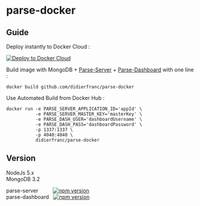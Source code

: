 # parse-docker

## Guide

Deploy instantly to Docker Cloud :

[![Deploy to Docker Cloud](https://files.cloud.docker.com/images/deploy-to-dockercloud.svg)](https://cloud.docker.com/stack/deploy/)


Build image with MongoDB + [Parse-Server](https://github.com/ParsePlatform/parse-server/) + [Parse-Dashboard](https://github.com/ParsePlatform/parse-dashboard/) with one line :
```
docker build github.com/didierfranc/parse-docker
```

Use Automated Build from Docker Hub :

```
docker run -e PARSE_SERVER_APPLICATION_ID='appId' \
           -e PARSE_SERVER_MASTER_KEY='masterKey' \
           -e PARSE_DASH_USER='dashboardUsername' \
           -e PARSE_DASH_PASS='dashboardPassword' \
           -p 1337:1337 \
           -p 4040:4040 \
           didierfranc/parse-docker
```

## Version

NodeJs                5.x  
MongoDB               3.2  
  
parse-server &nbsp;&nbsp;&nbsp;&nbsp;&nbsp;&nbsp;&nbsp;&nbsp; [![npm version](https://img.shields.io/npm/v/parse-server.svg?style=flat)](https://www.npmjs.com/package/parse-server)  
parse-dashboard &nbsp; [![npm version](https://img.shields.io/npm/v/parse-dashboard.svg?style=flat)](https://www.npmjs.com/package/parse-dashboard)  

